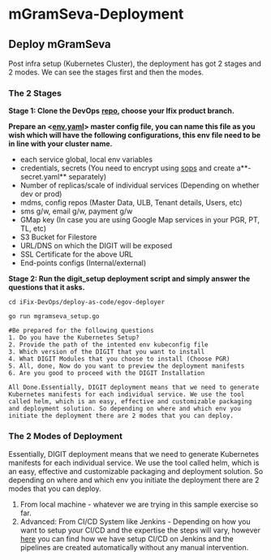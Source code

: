 # mGramSeva-Deployment

## Deploy mGramSeva

Post infra setup \(Kubernetes Cluster\), the deployment has got 2 stages and 2 modes. We can see the stages first and then the modes.

### The 2 Stages <a id="the-2-stages"></a>

**Stage 1: Clone the DevOps** [**repo**](https://github.com/egovernments/iFix-DevOps/)**, choose your Ifix product branch.**

**Prepare an &lt;**[**env.yaml**](https://github.com/egovernments/iFix-DevOps/blob/mgramseva/deploy-as-code/helm/environments/mgramseva-qa.yaml)**&gt; master config file, you can name this file as you wish which will have the following configurations, this env file need to be in line with your cluster name.**

* each service global, local env variables
* credentials, secrets \(You need to encrypt using [sops](https://github.com/mozilla/sops#updatekeys-command) and create a**-secret.yaml** separately\)
* Number of replicas/scale of individual services \(Depending on whether dev or prod\)
* mdms, config repos \(Master Data, ULB, Tenant details, Users, etc\)
* sms g/w, email g/w, payment g/w
* GMap key \(In case you are using Google Map services in your PGR, PT, TL, etc\)
* S3 Bucket for Filestore
* URL/DNS on which the DIGIT will be exposed
* SSL Certificate for the above URL
* End-points configs \(Internal/external\)

**Stage 2: Run the digit\_setup deployment script and simply answer the questions that it asks.**

```text
cd iFix-DevOps/deploy-as-code/egov-deployer

go run mgramseva_setup.go

#Be prepared for the following questions
1. Do you have the Kubernetes Setup?
2. Provide the path of the intented env kubeconfig file
3. Which version of the DIGIT that you want to install
4. What DIGIT Modules that you choose to install (Choose PGR)
5. All, done, Now do you want to preview the deployment manifests 
6. Are you good to proceed with the DIGIT Installation

All Done.Essentially, DIGIT deployment means that we need to generate Kubernetes manifests for each individual service. We use the tool called helm, which is an easy, effective and customizable packaging and deployment solution. So depending on where and which env you initiate the deployment there are 2 modes that you can deploy.
```

### The 2 Modes of Deployment

Essentially, DIGIT deployment means that we need to generate Kubernetes manifests for each individual service. We use the tool called helm, which is an easy, effective and customizable packaging and deployment solution. So depending on where and which env you initiate the deployment there are 2 modes that you can deploy.

1. From local machine - whatever we are trying in this sample exercise so far. 
2. Advanced: From CI/CD System like Jenkins - Depending on how you want to setup your CI/CD and the expertise the steps will vary, however [here](mgramseva-deployment.md) you can find how we have setup CI/CD on Jenkins and the pipelines are created automatically without any manual intervention.

